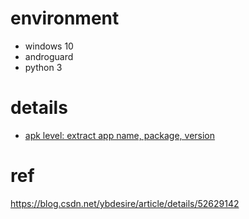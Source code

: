 # environment

* windows 10
* androguard 
* python 3

# details

* [apk level: extract app name, package, version](basic_apk_info.py)






# ref

https://blog.csdn.net/ybdesire/article/details/52629142




